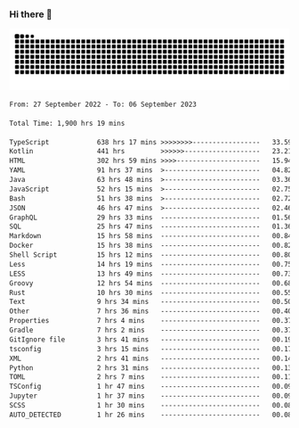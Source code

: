 ### Hi there 👋

<picture>
  <source media="(prefers-color-scheme: dark)" srcset="https://raw.githubusercontent.com/heyline/heyline/output/github-contribution-grid-snake-dark.svg">
  <source media="(prefers-color-scheme: light)" srcset="https://raw.githubusercontent.com/heyline/heyline/output/github-contribution-grid-snake.svg">
  <img alt="github contribution grid snake animation" src="https://raw.githubusercontent.com/heyline/heyline/output/github-contribution-grid-snake.svg">
</picture>

<!--START_SECTION:waka-->

```txt
From: 27 September 2022 - To: 06 September 2023

Total Time: 1,900 hrs 19 mins

TypeScript            638 hrs 17 mins >>>>>>>>-----------------   33.59 %
Kotlin                441 hrs         >>>>>>-------------------   23.21 %
HTML                  302 hrs 59 mins >>>>---------------------   15.94 %
YAML                  91 hrs 37 mins  >------------------------   04.82 %
Java                  63 hrs 48 mins  >------------------------   03.36 %
JavaScript            52 hrs 15 mins  >------------------------   02.75 %
Bash                  51 hrs 38 mins  >------------------------   02.72 %
JSON                  46 hrs 47 mins  >------------------------   02.46 %
GraphQL               29 hrs 33 mins  -------------------------   01.56 %
SQL                   25 hrs 47 mins  -------------------------   01.36 %
Markdown              15 hrs 58 mins  -------------------------   00.84 %
Docker                15 hrs 38 mins  -------------------------   00.82 %
Shell Script          15 hrs 12 mins  -------------------------   00.80 %
Less                  14 hrs 19 mins  -------------------------   00.75 %
LESS                  13 hrs 49 mins  -------------------------   00.73 %
Groovy                12 hrs 54 mins  -------------------------   00.68 %
Rust                  10 hrs 30 mins  -------------------------   00.55 %
Text                  9 hrs 34 mins   -------------------------   00.50 %
Other                 7 hrs 36 mins   -------------------------   00.40 %
Properties            7 hrs 4 mins    -------------------------   00.37 %
Gradle                7 hrs 2 mins    -------------------------   00.37 %
GitIgnore file        3 hrs 41 mins   -------------------------   00.19 %
tsconfig              3 hrs 15 mins   -------------------------   00.17 %
XML                   2 hrs 41 mins   -------------------------   00.14 %
Python                2 hrs 31 mins   -------------------------   00.13 %
TOML                  2 hrs 7 mins    -------------------------   00.11 %
TSConfig              1 hr 47 mins    -------------------------   00.09 %
Jupyter               1 hr 37 mins    -------------------------   00.09 %
SCSS                  1 hr 30 mins    -------------------------   00.08 %
AUTO_DETECTED         1 hr 26 mins    -------------------------   00.08 %
```

<!--END_SECTION:waka-->


